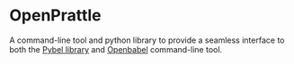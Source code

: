 # OpenPrattle
A command-line tool and python library to provide a seamless interface to both the [Pybel library](https://github.com/openbabel/openbabel) and [Openbabel](https://github.com/openbabel/openbabel) command-line tool.
